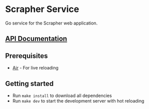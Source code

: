 # Scrapher Service

Go service for the Scrapher web application. 

## [API Documentation]()

## Prerequisites

 - [Air](https://github.com/cosmtrek/air) - For live reloading

## Getting started

- Run `make install` to download all dependencies
- Run `make dev` to start the development server with hot reloading